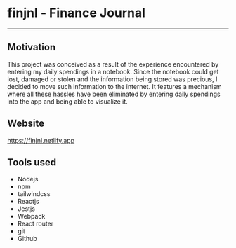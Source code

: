 # finjnl - Finance Journal
___
## Motivation
This project was conceived as a result of the experience encountered by entering my daily spendings in a notebook.
Since the notebook could get lost, damaged or stolen and the information being stored was precious, I decided to move such information to the internet.
It features a mechanism where all these hassles have been eliminated by entering daily spendings into the app and being able to visualize it. 

## Website
https://finjnl.netlify.app


## Tools used
- Nodejs
- npm
- tailwindcss
- Reactjs
- Jestjs
- Webpack 
- React router 
- git
- Github